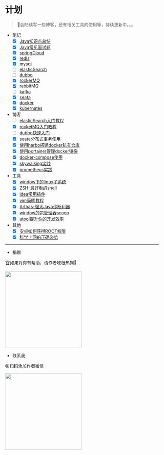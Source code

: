# 计划

> 🤳会陆续写一些博客，还有相关工具的使用等，持续更新中。。。

- 笔记
    - [x] [Java知识点总结](/notes/java知识点总结.md)
    - [x] [Java常见面试题](/notes/java常见面试题.md)
    - [x] [springCloud](/notes/SpringCloud学习笔记.md)
    - [x] [redis](/notes/redis.md)
    - [x] [mysql](/notes/mysql.md)
    - [ ] [elasticSearch](/notes/elasticSearch学习笔记.md)
    - [ ] [dubbo](/notes/dubbo.md)
    - [x] [rockerMQ](/notes/rocketMQ.md)
    - [x] [rabbitMQ](/notes/rabbitMQ.md)
    - [ ] [kafka](/notes/kafka.md)
    - [x] [seata](/notes/seata.md)
    - [x] [docker](/notes/docker.md)
    - [x] [kubernates](/notes/kubernates学习笔记.md)

- 博客
    - [ ] [elasticSearch入门教程](/blog/elasticSearch入门教程.md)
    - [x] [rocketMQ入门教程](/blog/rocketMQ入门教程.md)
    - [ ] [dubbo快速入门](/blog/dubbo快速入门.md)
    - [x] [seata分布式事务使用](/blog/seata分布式事务使用.md)
    - [x] [使用harbo搭建docker私有仓库](/blog/harbor教程.md)
    - [x] [使用portainer管理docker镜像](/blog/portainer教程.md)
    - [x] [docker-compose使用](/blog/docker-compose教程.md)
    - [x] [skywalking实践](/blog/skywalking实践.md) 
    - [x] [prometheus实践](/blog/prometheus实践.md)
- 工具
    - [x] [window下的linux子系统](/tool/window下的linux子系统.md)
    - [x] [ZSH-最好看的shell](/tool/最好看的shell.md)
    - [x] [idea常用插件](/tool/idea常用插件.md)
    - [x] [vim简明教程](/tool/vim简明教程.md)
    - [x] [Arthas-强大Java诊断利器](/tool/强大的java诊断利器.md)
    - [x] [window的包管理器scoop](/tool/window的包管理器.md)
    - [x] [utool提升你的开发效率](/tool/utool提升你的开发效率.md)
- 其他
    - [x] [安卓如何获得ROOT权限](/other/安卓如何获得ROOT权限.md)
    - [x] [科学上网的正确姿势](/other/科学上网的正确姿势.md)

---

- 捐赠

🏆如果对你有帮助，请作者吃根热狗🌭

<img src="https://zhaoweilong007.github.io/Java-learning/images/pay.png" width = "250" height = "250" />

- 联系我

😜扫码添加作者微信

<img src="https://zhaoweilong007.github.io/Java-learning/images/weixin.jpg" width = "250" height = "250" />